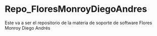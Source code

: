 # Repo_FloresMonroyDiegoAndres
Este va a ser el repositorio
de la materia de soporte de software
Flores Monroy Diego Andrés
